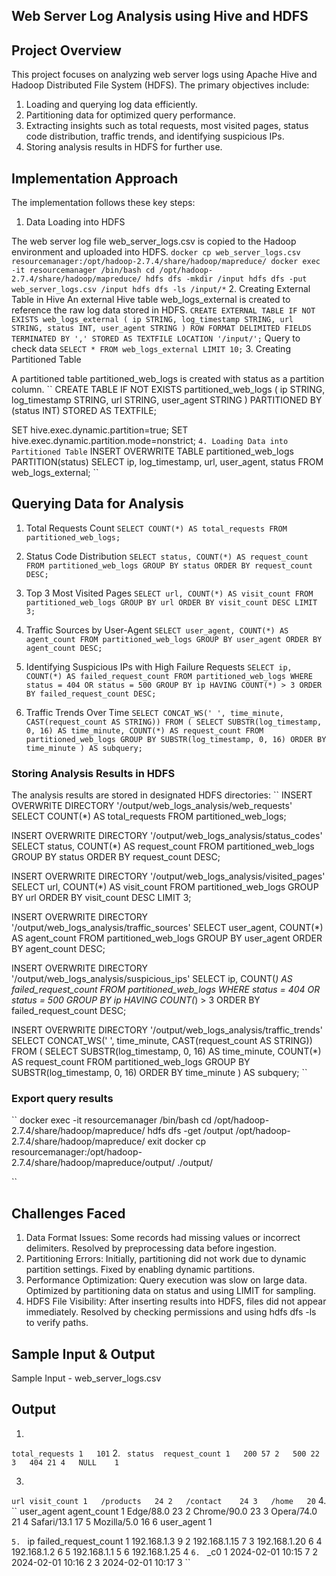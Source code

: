 ## Web Server Log Analysis using Hive and HDFS ##

## Project Overview

This project focuses on analyzing web server logs using Apache Hive and Hadoop Distributed File System (HDFS). The primary objectives include:
1. Loading and querying log data efficiently.
2. Partitioning data for optimized query performance.
3. Extracting insights such as total requests, most visited pages, status code distribution, traffic trends, and identifying suspicious IPs.
4. Storing analysis results in HDFS for further use.

## Implementation Approach
The implementation follows these key steps:

1. Data Loading into HDFS

The web server log file web_server_logs.csv is copied to the Hadoop environment and uploaded into HDFS.
``
docker cp web_server_logs.csv resourcemanager:/opt/hadoop-2.7.4/share/hadoop/mapreduce/
docker exec -it resourcemanager /bin/bash
cd /opt/hadoop-2.7.4/share/hadoop/mapreduce/
hdfs dfs -mkdir /input
hdfs dfs -put web_server_logs.csv /input
hdfs dfs -ls /input/*
``
2. Creating External Table in Hive
An external Hive table web_logs_external is created to reference the raw log data stored in HDFS.
``
CREATE EXTERNAL TABLE IF NOT EXISTS web_logs_external (
    ip STRING,
    log_timestamp STRING,
    url STRING,
    status INT,
    user_agent STRING
)
ROW FORMAT DELIMITED FIELDS TERMINATED BY ','
STORED AS TEXTFILE LOCATION '/input/';
``
Query to check data
``
SELECT * FROM web_logs_external LIMIT 10;
``
3. Creating Partitioned Table

A partitioned table partitioned_web_logs is created with status as a partition column.
``
CREATE TABLE IF NOT EXISTS partitioned_web_logs (
    ip STRING,
    log_timestamp STRING,
    url STRING,
    user_agent STRING
)
PARTITIONED BY (status INT)
STORED AS TEXTFILE;

SET hive.exec.dynamic.partition=true;
SET hive.exec.dynamic.partition.mode=nonstrict;
``
4. Loading Data into Partitioned Table
``
INSERT OVERWRITE TABLE partitioned_web_logs
PARTITION(status)
SELECT ip, log_timestamp, url, user_agent, status
FROM web_logs_external;
``
## Querying Data for Analysis

1. Total Requests Count
``
SELECT COUNT(*) AS total_requests FROM partitioned_web_logs;
``

2. Status Code Distribution
``
SELECT
    status,
    COUNT(*) AS request_count
FROM partitioned_web_logs
GROUP BY status
ORDER BY request_count DESC;
``
3. Top 3 Most Visited Pages
``
SELECT
    url,
    COUNT(*) AS visit_count
FROM partitioned_web_logs
GROUP BY url
ORDER BY visit_count DESC
LIMIT 3;
``
4. Traffic Sources by User-Agent
``
SELECT
    user_agent,
    COUNT(*) AS agent_count
FROM partitioned_web_logs
GROUP BY user_agent
ORDER BY agent_count DESC;
``
5. Identifying Suspicious IPs with High Failure Requests
``
SELECT
    ip,
    COUNT(*) AS failed_request_count
FROM partitioned_web_logs
WHERE status = 404 OR status = 500
GROUP BY ip
HAVING COUNT(*) > 3
ORDER BY failed_request_count DESC;
``
6. Traffic Trends Over Time
``
SELECT CONCAT_WS(' ', time_minute, CAST(request_count AS STRING))
FROM (
    SELECT SUBSTR(log_timestamp, 0, 16) AS time_minute, COUNT(*) AS request_count
    FROM partitioned_web_logs
    GROUP BY SUBSTR(log_timestamp, 0, 16)
    ORDER BY time_minute
) AS subquery;
``

### Storing Analysis Results in HDFS

The analysis results are stored in designated HDFS directories:
``
INSERT OVERWRITE DIRECTORY '/output/web_logs_analysis/web_requests'
SELECT COUNT(*) AS total_requests FROM partitioned_web_logs;

INSERT OVERWRITE DIRECTORY '/output/web_logs_analysis/status_codes'
SELECT
    status,
    COUNT(*) AS request_count
FROM partitioned_web_logs
GROUP BY status
ORDER BY request_count DESC;

INSERT OVERWRITE DIRECTORY '/output/web_logs_analysis/visited_pages'
SELECT
    url,
    COUNT(*) AS visit_count
FROM partitioned_web_logs
GROUP BY url
ORDER BY visit_count DESC
LIMIT 3;

INSERT OVERWRITE DIRECTORY '/output/web_logs_analysis/traffic_sources'
SELECT
    user_agent,
    COUNT(*) AS agent_count
FROM partitioned_web_logs
GROUP BY user_agent
ORDER BY agent_count DESC;

INSERT OVERWRITE DIRECTORY '/output/web_logs_analysis/suspicious_ips'
SELECT
    ip,
    COUNT(*) AS failed_request_count
FROM partitioned_web_logs
WHERE status = 404 OR status = 500
GROUP BY ip
HAVING COUNT(*) > 3
ORDER BY failed_request_count DESC;

INSERT OVERWRITE DIRECTORY '/output/web_logs_analysis/traffic_trends'
SELECT CONCAT_WS(' ', time_minute, CAST(request_count AS STRING))
FROM (
    SELECT SUBSTR(log_timestamp, 0, 16) AS time_minute, COUNT(*) AS request_count
    FROM partitioned_web_logs
    GROUP BY SUBSTR(log_timestamp, 0, 16)
    ORDER BY time_minute
) AS subquery;
``

### Export query results 

``
docker exec -it resourcemanager /bin/bash
cd /opt/hadoop-2.7.4/share/hadoop/mapreduce/
hdfs dfs -get /output /opt/hadoop-2.7.4/share/hadoop/mapreduce/
exit
docker cp resourcemanager:/opt/hadoop-2.7.4/share/hadoop/mapreduce/output/ ./output/

``

## Challenges Faced

1. Data Format Issues: Some records had missing values or incorrect delimiters. Resolved by preprocessing data before ingestion.
2. Partitioning Errors: Initially, partitioning did not work due to dynamic partition settings. Fixed by enabling dynamic partitions.
3. Performance Optimization: Query execution was slow on large data. Optimized by partitioning data on status and using LIMIT for sampling.
4. HDFS File Visibility: After inserting results into HDFS, files did not appear immediately. Resolved by checking permissions and using hdfs dfs -ls to verify paths.

## Sample Input & Output
Sample Input  - web_server_logs.csv

## Output
1. 
``
 	total_requests
1	101
``
2. 
`` 
 	status	request_count
1	200	57
2	500	22
3	404	21
4	NULL	1
``

3. 
``
  	url	visit_count
1	/products	24
2	/contact	24
3	/home	20
``
4. 
``
 	user_agent	agent_count
1	Edge/88.0	23
2	Chrome/90.0	23
3	Opera/74.0	21
4	Safari/13.1	17
5	Mozilla/5.0	16
6	user_agent	1

``
5. 
``
 	ip	failed_request_count
1	192.168.1.3	9
2	192.168.1.15	7
3	192.168.1.20	6
4	192.168.1.2	6
5	192.168.1.1	5
6	192.168.1.25	4
``
6. 
``
 	_c0
1	2024-02-01 10:15 7
2	2024-02-01 10:16 2
3	2024-02-01 10:17 3
``